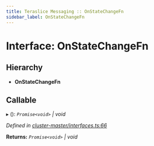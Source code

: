 ```yaml
---
title: Teraslice Messaging :: OnStateChangeFn
sidebar_label: OnStateChangeFn
---
```


# Interface: OnStateChangeFn

## Hierarchy

* **OnStateChangeFn**

## Callable

▸ (): *`Promise<void>` | void*

*Defined in [cluster-master/interfaces.ts:66](https://github.com/terascope/teraslice/blob/b0f73ab9/packages/teraslice-messaging/src/cluster-master/interfaces.ts#L66)*

**Returns:** *`Promise<void>` | void*

